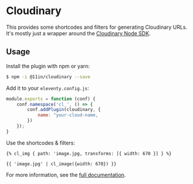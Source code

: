# Cloudinary

This provides some shortcodes and filters for generating Cloudinary URLs.
It's mostly just a wrapper around the [Cloudinary Node SDK](https://cloudinary.com/documentation/node_integration).

## Usage

Install the plugin with npm or yarn:

```bash
$ npm -i @11in/cloudinary --save
```

Add it to your `eleventy.config.js`:

```js
module.exports = function (conf) {
    conf.namespace('cl_', () => {
        conf.addPlugin(cloudinary, {
            name: "your-cloud-name,
        })
    });
}
```

Use the shortcodes & filters:

```njk
{% cl_img { path: 'image.jpg, transforms: [{ width: 670 }] } %}

{{ 'image.jpg' | cl_image({width: 670}) }}
```

For more information, see the [full documentation](https://elfin.netlify.app/docs/cloudinary.).
